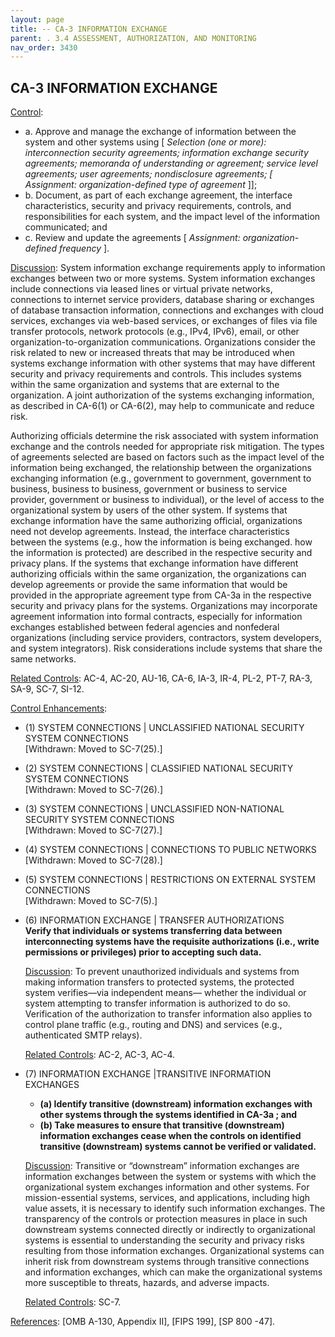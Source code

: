 ```yaml
---
layout: page
title: -- CA-3 INFORMATION EXCHANGE 
parent: . 3.4 ASSESSMENT, AUTHORIZATION, AND MONITORING 
nav_order: 3430 
---
```


## CA-3 INFORMATION EXCHANGE

<ins>Control</ins>:
* a. Approve and manage the exchange of information between the system and other systems using [ _Selection (one or more): interconnection security agreements; information exchange security agreements; memoranda of understanding or agreement; service level agreements; user agreements; nondisclosure agreements; [ Assignment: organization-defined type of_
_agreement_ ]];
* b. Document, as part of each exchange agreement, the interface characteristics, security and privacy requirements, controls, and responsibilities for each system, and the impact level of the information communicated; and
* c. Review and update the agreements [ _Assignment: organization-defined frequency_ ].

<ins>Discussion</ins>: System information exchange requirements apply to information exchanges between two or more systems. System information exchanges include connections via leased lines or virtual private networks, connections to internet service providers, database sharing or exchanges of database transaction information, connections and exchanges with cloud services, exchanges via web-based services, or exchanges of files via file transfer protocols, network protocols (e.g., IPv4, IPv6), email, or other organization-to-organization communications. Organizations consider the risk related to new or increased threats that may be introduced when systems exchange information with other systems that may have different security and privacy requirements and controls. This includes systems within the same organization and systems that are external to the organization. A joint authorization of the systems exchanging information, as described in CA-6(1) or CA-6(2), may help to communicate and reduce risk.

Authorizing officials determine the risk associated with system information exchange and the controls needed for appropriate risk mitigation. The types of agreements selected are based on factors such as the impact level of the information being exchanged, the relationship between the organizations exchanging information (e.g., government to government, government to business, business to business, government or business to service provider, government or business to individual), or the level of access to the organizational system by users of the other system. If systems that exchange information have the same authorizing official, organizations need not develop agreements. Instead, the interface characteristics between the systems (e.g., how the information is being exchanged. how the information is protected) are described in the respective security and privacy plans. If the systems that exchange information have different authorizing officials within the same organization, the organizations can develop agreements or provide the same information that would be provided in the appropriate agreement type from CA-3a in the respective security and privacy plans for the systems. Organizations may incorporate agreement information into formal contracts, especially for information exchanges established between federal agencies and nonfederal organizations (including service providers, contractors, system developers, and system integrators). Risk considerations include systems that share the same networks.

<ins>Related Controls</ins>: AC-4, AC-20, AU-16, CA-6, IA-3, IR-4, PL-2, PT-7, RA-3, SA-9, SC-7, SI-12.

<ins>Control Enhancements</ins>:

* (1) SYSTEM CONNECTIONS | UNCLASSIFIED NATIONAL SECURITY SYSTEM CONNECTIONS<br>
[Withdrawn: Moved to SC-7(25).]

* (2) SYSTEM CONNECTIONS | CLASSIFIED NATIONAL SECURITY SYSTEM CONNECTIONS<br>
[Withdrawn: Moved to SC-7(26).]

* (3) SYSTEM CONNECTIONS | UNCLASSIFIED NON-NATIONAL SECURITY SYSTEM CONNECTIONS<br>
[Withdrawn: Moved to SC-7(27).]

* (4) SYSTEM CONNECTIONS | CONNECTIONS TO PUBLIC NETWORKS<br>
[Withdrawn: Moved to SC-7(28).]

* (5) SYSTEM CONNECTIONS | RESTRICTIONS ON EXTERNAL SYSTEM CONNECTIONS<br>
[Withdrawn: Moved to SC-7(5).]

* (6) INFORMATION EXCHANGE | TRANSFER AUTHORIZATIONS<br>
**Verify that individuals or systems transferring data between interconnecting systems have the requisite authorizations (i.e., write permissions or privileges) prior to accepting such data.**

    <ins>Discussion</ins>: To prevent unauthorized individuals and systems from making information transfers to protected systems, the protected system verifies—via independent means— whether the individual or system attempting to transfer information is authorized to do so. Verification of the authorization to transfer information also applies to control plane traffic (e.g., routing and DNS) and services (e.g., authenticated SMTP relays).

    <ins>Related Controls</ins>: AC-2, AC-3, AC-4.

* (7) INFORMATION EXCHANGE |TRANSITIVE INFORMATION EXCHANGES<ins>
    * **(a) Identify transitive (downstream) information exchanges with other systems through the systems identified in CA-3a ; and**
    * **(b) Take measures to ensure that transitive (downstream) information exchanges cease when the controls on identified transitive (downstream) systems cannot be verified or validated.**

    <ins>Discussion</ins>: Transitive or “downstream” information exchanges are information exchanges between the system or systems with which the organizational system exchanges information and other systems. For mission-essential systems, services, and applications, including high value assets, it is necessary to identify such information exchanges. The transparency of the controls or protection measures in place in such downstream systems connected directly or indirectly to organizational systems is essential to understanding the security and privacy risks resulting from those information exchanges. Organizational systems can inherit risk from downstream systems through transitive connections and information exchanges, which can make the organizational systems more susceptible to threats, hazards, and adverse impacts.

    <ins>Related Controls</ins>: SC-7.

<ins>References</ins>: [OMB A-130, Appendix II], [FIPS 199], [SP 800 -47].
